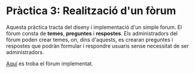 # Pràctica 3: Realització d'un fòrum

Aquesta pràctica tracta del diseny i implementació d'un simple forum. El fòrum consta de **temes**, **preguntes** i **respostes**. Els administradors del fòrum poden crear temes, on, dins d'aquests, es crearan preguntes i respostes que podràn formular i respondre usuaris sense necessitat de ser administradors.

[Aquí](http://soft0.upc.edu/~ldatusr14/practica3/forum.cgi) es troba el fòrum implementat.
